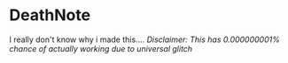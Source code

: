 # DeathNote
I really don't know why i made this.... *Disclaimer: This has 0.000000001% chance of actually working due to universal glitch*
